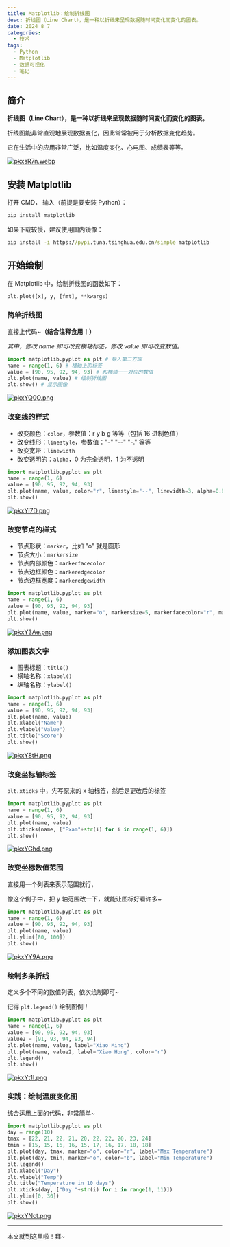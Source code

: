 ```yaml
---
title: Matplotlib：绘制折线图
desc: 折线图（Line Chart），是一种以折线来呈现数据随时间变化而变化的图表。
date: 2024 8 7
categories:
  - 技术
tags:
  - Python
  - Matplotlib
  - 数据可视化
  - 笔记
---
```

## 简介

**折线图（Line Chart），是一种以折线来呈现数据随时间变化而变化的图表。**

折线图能非常直观地展现数据变化，因此常常被用于分析数据变化趋势。

它在生活中的应用非常广泛，比如温度变化、心电图、成绩表等等。

[![pkxsR7n.webp](https://s21.ax1x.com/2024/08/07/pkxsR7n.webp)](https://imgse.com/i/pkxsR7n)

## 安装 Matplotlib

打开 CMD， 输入（前提是要安装 Python）：

``` cmd
pip install matplotlib
```

如果下载较慢，建议使用国内镜像：

``` cmd
pip install -i https://pypi.tuna.tsinghua.edu.cn/simple matplotlib
```

## 开始绘制

在 Matplotlib 中，绘制折线图的函数如下：

``` python
plt.plot([x], y, [fmt], **kwargs)
```

### 简单折线图

直接上代码~**（结合注释食用！）**

_其中，修改 name 即可改变横轴标签，修改 value 即可改变数值。_

``` python
import matplotlib.pyplot as plt # 导入第三方库
name = range(1, 6) # 横轴上的标签
value = [90, 95, 92, 94, 93] # 和横轴一一对应的数值
plt.plot(name, value) # 绘制折线图
plt.show() # 显示图像
```

[![pkxYQ0O.png](https://s21.ax1x.com/2024/08/06/pkxYQ0O.png)](https://imgse.com/i/pkxYQ0O)

### 改变线的样式

- 改变颜色：`color`，参数值：r y b g 等等（包括 16 进制色值）
- 改变线形：`linestyle`，参数值："-" "--" "-." 等等
- 改变宽带：`linewidth`
- 改变透明的：`alpha`，0 为完全透明，1 为不透明

``` python
import matplotlib.pyplot as plt
name = range(1, 6)
value = [90, 95, 92, 94, 93]
plt.plot(name, value, color="r", linestyle="--", linewidth=3, alpha=0.8)
plt.show()
```

[![pkxYl7D.png](https://s21.ax1x.com/2024/08/06/pkxYl7D.png)](https://imgse.com/i/pkxYl7D)

### 改变节点的样式

- 节点形状：`marker`，比如 "o" 就是圆形
- 节点大小：`markersize`
- 节点内部颜色：`markerfacecolor`
- 节点边框颜色：`markeredgecolor`
- 节点边框宽度：`markeredgewidth`

``` python
import matplotlib.pyplot as plt
name = range(1, 6)
value = [90, 95, 92, 94, 93]
plt.plot(name, value, marker="o", markersize=5, markerfacecolor="r", markeredgecolor="b", markeredgewidth=2)
plt.show()
```

[![pkxY3Ae.png](https://s21.ax1x.com/2024/08/06/pkxY3Ae.png)](https://imgse.com/i/pkxY3Ae)

### 添加图表文字

- 图表标题：`title()`
- 横轴名称：`xlabel()`
- 纵轴名称：`ylabel()`

``` python
import matplotlib.pyplot as plt
name = range(1, 6)
value = [90, 95, 92, 94, 93]
plt.plot(name, value)
plt.xlabel("Name")
plt.ylabel("Value")
plt.title("Score")
plt.show()
```

[![pkxY8tH.png](https://s21.ax1x.com/2024/08/06/pkxY8tH.png)](https://imgse.com/i/pkxY8tH)

### 改变坐标轴标签

`plt.xticks` 中，先写原来的 x 轴标签，然后是更改后的标签

``` python
import matplotlib.pyplot as plt
name = range(1, 6)
value = [90, 95, 92, 94, 93]
plt.plot(name, value)
plt.xticks(name, ["Exam"+str(i) for i in range(1, 6)])
plt.show()
```

[![pkxYGhd.png](https://s21.ax1x.com/2024/08/06/pkxYGhd.png)](https://imgse.com/i/pkxYGhd)

### 改变坐标数值范围

直接用一个列表来表示范围就行，

像这个例子中，把 y 轴范围改一下，就能让图标好看许多~

``` python
import matplotlib.pyplot as plt
name = range(1, 6)
value = [90, 95, 92, 94, 93]
plt.plot(name, value)
plt.ylim([80, 100])
plt.show()
```

[![pkxYY9A.png](https://s21.ax1x.com/2024/08/06/pkxYY9A.png)](https://imgse.com/i/pkxYY9A)

### 绘制多条折线

定义多个不同的数值列表，依次绘制即可~

记得 `plt.legend()` 绘制图例！

``` python
import matplotlib.pyplot as plt
name = range(1, 6)
value = [90, 95, 92, 94, 93]
value2 = [91, 93, 94, 93, 94]
plt.plot(name, value, label="Xiao Ming")
plt.plot(name, value2, label="Xiao Hong", color="r")
plt.legend()
plt.show()
```

[![pkxYt1I.png](https://s21.ax1x.com/2024/08/06/pkxYt1I.png)](https://imgse.com/i/pkxYt1I)

### 实践：绘制温度变化图

综合运用上面的代码，非常简单~

``` python
import matplotlib.pyplot as plt
day = range(10)
tmax = [22, 21, 22, 21, 20, 22, 22, 20, 23, 24]
tmin = [15, 15, 16, 16, 15, 17, 16, 17, 18, 18]
plt.plot(day, tmax, marker="o", color="r", label="Max Temperature")
plt.plot(day, tmin, marker="o", color="b", label="Min Temperature")
plt.legend()
plt.xlabel("Day")
plt.ylabel("Temp")
plt.title("Temperature in 10 days")
plt.xticks(day, ["Day "+str(i) for i in range(1, 11)])
plt.ylim([0, 30])
plt.show()
```

[![pkxYNct.png](https://s21.ax1x.com/2024/08/06/pkxYNct.png)](https://imgse.com/i/pkxYNct)

---

本文就到这里啦！拜~